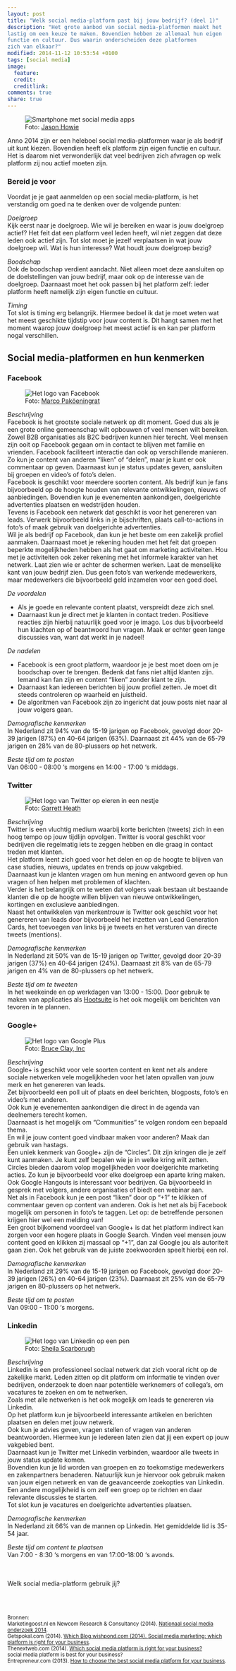 ```yaml
---
layout: post
title: "Welk social media-platform past bij jouw bedrijf? (deel 1)"
description: "Het grote aanbod van social media-platformen maakt het
lastig om een keuze te maken. Bovendien hebben ze allemaal hun eigen
functie en cultuur. Dus waarin onderscheiden deze platformen
zich van elkaar?"
modified: 2014-11-12 10:53:54 +0100
tags: [social media]
image:
  feature: 
  credit: 
  creditlink: 
comments: true
share: true
---
```

<figure>
<img src="/images/social-media-apps.jpg" alt="Smartphone met social
media apps">
<figcaption>Foto: <a href="http://bit.ly/1pQby9w">Jason Howie</a>
</figcaption>
</figure>

Anno 2014 zijn er een heleboel social media-platformen waar je als bedrijf uit kunt kiezen. Bovendien heeft elk platform zijn eigen functie en cultuur. Het is daarom niet verwonderlijk dat veel bedrijven zich afvragen op welk platform zij nou actief moeten zijn. 

<h3>Bereid je voor</h3>
Voordat je je gaat aanmelden op een social media-platform, is het verstandig om goed na te denken over de volgende punten:

_Doelgroep_<br> 
Kijk eerst naar je doelgroep. Wie wil je bereiken en waar is jouw
doelgroep actief? Het feit dat een platform veel leden heeft, wil niet
zeggen dat deze leden ook actief zijn. Tot slot moet je jezelf verplaatsen in wat jouw doelgroep wil. Wat is hun interesse? Wat houdt jouw doelgroep bezig? 

_Boodschap_<br>
Ook de boodschap verdient aandacht. Niet alleen moet deze aansluiten op de doelstellingen van jouw bedrijf, maar ook op de interesse van de doelgroep. Daarnaast moet het ook passen bij het platform zelf: ieder platform heeft namelijk zijn eigen functie en cultuur.
 
_Timing_<br>
Tot slot is timing erg belangrijk. Hiermee bedoel ik dat je moet weten wat het meest geschikte tijdstip voor jouw content is.  Dit hangt samen met het moment waarop jouw doelgroep het meest actief is en kan per platform nogal verschillen.

<h2>Social media-platformen en hun kenmerken</h2>

<h3>Facebook</h3>
<figure class="floatright">
<img src="/images/facebook-logo.jpg" alt="Het logo van Facebook">
<figcaption>Foto: <a href="http://bit.ly/1v2AgVf">Marco Paköeningrat</a>
</figcaption>
</figure>

_Beschrijving_<br>
Facebook is het grootste sociale netwerk op dit moment. Goed dus als
je een grote online gemeenschap wilt opbouwen of veel mensen wilt
bereiken. Zowel B2B organisaties als B2C bedrijven kunnen hier
terecht. Veel mensen zijn ooit op Facebook gegaan om in contact te blijven met
familie en vrienden. Facebook faciliteert interactie dan ook op
verschillende manieren. Zo kun je content van anderen “liken” of
“delen”, maar je kunt er ook commentaar op geven. Daarnaast kun je status updates geven, aansluiten bij groepen en video’s of foto’s delen.<br>
Facebook is geschikt voor meerdere soorten content. Als bedrijf kun je
fans bijvoorbeeld op de hoogte houden van relevante ontwikkelingen,
nieuws of aanbiedingen. Bovendien kun je evenementen aankondigen,
doelgerichte advertenties plaatsen en wedstrijden houden.<br>
Tevens is Facebook een netwerk dat geschikt is voor het genereren
van leads. Verwerk bijvoorbeeld links in je bijschriften, plaats call-to-actions
in foto’s of maak gebruik van doelgerichte advertenties.<br>
Wil je als
bedrijf op Facebook, dan kun je het beste om een zakelijk profiel aanmaken.
Daarnaast moet je rekening houden met het feit dat groepen beperkte
mogelijkheden hebben als het gaat om marketing activiteiten. Hou met
je activiteiten ook zeker rekening met het informele karakter van het netwerk. Laat zien wie er achter de schermen werken. Laat de menselijke kant van jouw bedrijf zien. Dus geen foto’s van werkende medewerkers, maar medewerkers die bijvoorbeeld geld inzamelen voor een goed doel. 

_De voordelen_<br>
<ul>
<li>Als je goede en relevante content plaatst, verspreidt deze zich snel.</li>
<li>Daarnaast kun je direct met je klanten in contact treden. Positieve reacties zijn hierbij natuurlijk goed voor je imago. Los dus bijvoorbeeld hun klachten op of beantwoord hun vragen. Maak er echter geen lange discussies van, want dat werkt in je nadeel!</li>
</ul>

_De nadelen_<br>
<ul>
<li>Facebook is een groot platform, waardoor je je best moet doen om je boodschap over te brengen. Bedenk dat fans niet altijd klanten zijn. Iemand kan fan zijn en content “liken” zonder klant te zijn.</li>
<li>Daarnaast kan iedereen berichten bij jouw profiel zetten. Je moet dit steeds controleren op waarheid en juistheid.</li>
<li>De algoritmen van Facebook zijn zo ingericht dat jouw posts niet naar al jouw volgers gaan.</li>
</ul>

_Demografische kenmerken_<br>
In Nederland zit 94% van de 15-19 jarigen op Facebook, gevolgd door 20-39 jarigen (87%) en 40-64 jarigen (63%). Daarnaast zit 44% van de 65-79 jarigen en 28% van de 80-plussers op het netwerk. 

_Beste tijd om te posten_<br>
Van 06:00 - 08:00 ‘s morgens en 14:00 - 17:00 ‘s middags.


<h3>Twitter</h3>
<figure>
<img src="/images/twitter-logo.jpg" alt="Het logo van Twitter op
eieren in een nestje">
<figcaption>Foto: <a href="http://bit.ly/10Yrsmo">Garrett Heath</a>
</figcaption>
</figure>

_Beschrijving_<br>
Twitter is een vluchtig medium waarbij korte berichten (tweets) zich in een hoog tempo op jouw tijdlijn opvolgen. Twitter is vooral geschikt voor bedrijven die regelmatig iets te zeggen hebben en die graag in contact treden met klanten.<br> 
Het platform leent zich goed voor het delen en op de hoogte te blijven
van case studies, nieuws, updates en trends op jouw vakgebied.<br>
Daarnaast kun je klanten vragen om hun mening en antwoord geven op hun vragen of hen helpen met problemen of klachten.<br>
Verder is het belangrijk om te weten dat volgers vaak bestaan uit bestaande klanten die op de hoogte willen blijven van nieuwe ontwikkelingen, kortingen en exclusieve aanbiedingen.<br> 
Naast het ontwikkelen van merkentrouw is Twitter ook geschikt voor het genereren van leads door bijvoorbeeld het inzetten van Lead Generation Cards, het toevoegen van links bij je tweets en het versturen van directe tweets (mentions).

_Demografische kenmerken_<br>
In Nederland zit 50% van de 15-19 jarigen op Twitter, gevolgd door 20-39 jarigen (37%) en 40-64 jarigen (24%). Daarnaast zit 8% van de 65-79 jarigen en 4% van de 80-plussers op het netwerk. 

_Beste tijd om te tweeten_<br>
In het weekeinde en op werkdagen van 13:00 - 15:00. Door gebruik te
maken van applicaties als <a href="https://hootsuite.com/">Hootsuite</a> is het ook mogelijk om berichten
van tevoren in te plannen.

<h3>Google+</h3>
<figure class="floatright">
<img src="/images/googleplus-logo.png" alt="Het logo van Google Plus">
<figcaption>Foto: <a href="http://bit.ly/1xsj0Hr">Bruce Clay, Inc</a>
</figcaption>
</figure>

_Beschrijving_<br>
Google+ is geschikt voor vele soorten content en kent net als andere sociale netwerken vele mogelijkheden voor het laten opvallen van jouw merk en het genereren van leads.<br>
Zet bijvoorbeeld een poll uit of plaats en deel berichten, blogposts,
foto’s en video’s met anderen.<br>
Ook kun je evenementen aankondigen
die direct in de agenda van deelnemers terecht komen.<br>
Daarnaast is het mogelijk om “Communities” te volgen rondom een
bepaald thema.<br>
En wil je jouw content goed vindbaar maken voor anderen? Maak dan gebruik van hastags.<br> 
Een uniek kenmerk van Google+ zijn de “Circles”. Dit zijn kringen die je zelf kunt aanmaken. Je kunt zelf bepalen wie je in welke kring wilt zetten. Circles bieden daarom volop mogelijkheden voor doelgerichte marketing acties. Zo kun je bijvoorbeeld voor elke doelgroep een aparte kring maken.<br> 
Ook Google Hangouts is interessant voor bedrijven. Ga bijvoorbeeld in gesprek met volgers, andere organisaties of biedt een webinar aan.<br>
Net als in Facebook kun je een post “liken” door op “+1” te klikken of commentaar geven op content van anderen. Ook is het net als bij Facebook mogelijk om personen in foto’s te taggen. Let op: de betreffende personen krijgen hier wel een melding van!<br>
Een groot bijkomend voordeel van Google+ is dat het platform indirect kan zorgen voor een hogere plaats in Google Search. Vinden veel mensen jouw content goed en klikken zij massaal op “+1”, dan zal Google jou als autoriteit gaan zien. Ook het gebruik van de juiste zoekwoorden speelt hierbij een rol. 

_Demografische kenmerken_<br>
In Nederland zit 29% van de 15-19 jarigen op Facebook, gevolgd door 20-39 jarigen (26%) en 40-64 jarigen (23%). Daarnaast zit 25% van de 65-79 jarigen en 80-plussers op het netwerk.

_Beste tijd om te posten_<br>
Van 09:00 - 11:00 ‘s morgens.

<h3>Linkedin</h3>
<figure class="floatright">
<img src="/images/linkedin-logo.jpg" alt="Het logo van Linkedin op een
pen">
<figcaption>Foto: <a href="http://bit.ly/1xLGOFv">Sheila Scarborugh</a>
</figcaption>
</figure>

_Beschrijving_<br>
Linkedin is een professioneel sociaal netwerk dat zich vooral richt op de zakelijke markt. Leden zitten op dit platform om informatie te vinden over bedrijven, onderzoek te doen naar potentiële werknemers of collega’s, om vacatures te zoeken en om te netwerken.<br>
Zoals met alle netwerken is het ook mogelijk om leads te genereren via Linkedin.<br> 
Op het platform kun je bijvoorbeeld interessante artikelen en berichten plaatsen en delen met jouw netwerk.<br> 
Ook kun je advies geven, vragen stellen of vragen van anderen beantwoorden. Hiermee kun je iedereen laten zien dat jij een expert op jouw vakgebied bent.<br> 
Daarnaast kun je Twitter met Linkedin verbinden, waardoor alle tweets in jouw status update komen.<br> 
Bovendien kun je lid worden van groepen en zo toekomstige medewerkers en zakenpartners benaderen. Natuurlijk kun je hiervoor ook gebruik maken van jouw eigen netwerk en van de geavanceerde zoekopties van Linkedin.<br> 
Een andere mogelijkheid is om zelf een groep op te richten en daar relevante discussies te starten.<br> 
Tot slot kun je vacatures en doelgerichte advertenties plaatsen.

_Demografische kenmerken_<br>
In Nederland zit 66% van de mannen op Linkedin. Het gemiddelde lid is 35-54 jaar. 

_Beste tijd om content te plaatsen_<br>
Van 7:00 - 8:30 ‘s morgens en van 17:00-18:00 ‘s avonds.

<br><br>
Welk social media-platform gebruik jij?

<br><br>

<small>Bronnen:<br>
Marketingoost.nl en Newcom Research & Consultancy (2014). <a
href="https://www.marketingoost.nl/nl/publicaties/nationale-social-media-onderzoek-2014/">Nationaal
social media onderzoek 2014</a>.<br>
Getspokal.com (2014). <a
href="http://www.getspokal.com/which-social-media-platform-is-right-for-your-business/">
Which 
Blog.wishpond.com (2014). <a href="http://blog.wishpond.com/post/72672192941/social-media-marketing-which-platform-is-right-for">Social media marketing: which platform is
right for your business</a>.<br>
Thenextweb.com (2014). <a
href="http://thenextweb.com/socialmedia/2014/03/05/social-media-platform-best-business/">Which
social media platform is right for your business?</a><br>
social media platform is best for your business?</a><br>
Entrepreneur.com (2013). <a
href="http://www.entrepreneur.com/article/230020">How to choose the
best social media platform for your business</a>.<br>
</small>

